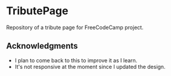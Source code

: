 # TributePage

Repository of a tribute page for FreeCodeCamp project.

## Acknowledgments

- I plan to come back to this to improve it as I learn.
- It's not responsive at the moment since I updated the design.
